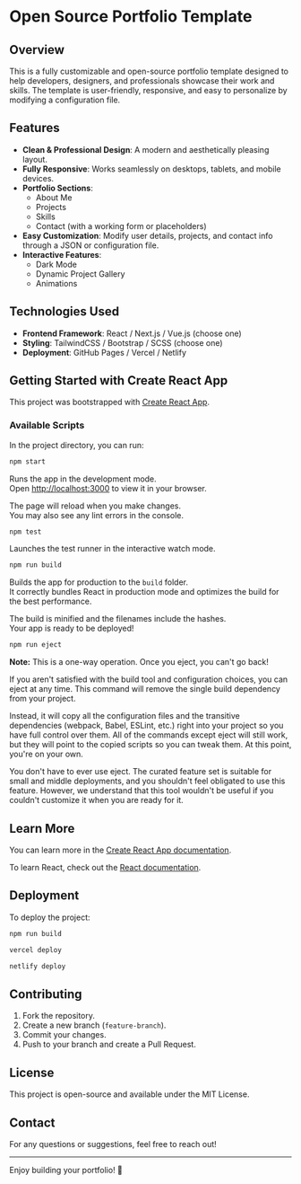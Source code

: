 # Open Source Portfolio Template

## Overview
This is a fully customizable and open-source portfolio template designed to help developers, designers, and professionals showcase their work and skills. The template is user-friendly, responsive, and easy to personalize by modifying a configuration file.

## Features
- **Clean & Professional Design**: A modern and aesthetically pleasing layout.
- **Fully Responsive**: Works seamlessly on desktops, tablets, and mobile devices.
- **Portfolio Sections**:
  - About Me
  - Projects
  - Skills
  - Contact (with a working form or placeholders)
- **Easy Customization**: Modify user details, projects, and contact info through a JSON or configuration file.
- **Interactive Features**:
  - Dark Mode
  - Dynamic Project Gallery
  - Animations

## Technologies Used
- **Frontend Framework**: React / Next.js / Vue.js (choose one)
- **Styling**: TailwindCSS / Bootstrap / SCSS (choose one)
- **Deployment**: GitHub Pages / Vercel / Netlify

## Getting Started with Create React App

This project was bootstrapped with [Create React App](https://github.com/facebook/create-react-app).

### Available Scripts

In the project directory, you can run:

```sh
npm start
```
Runs the app in the development mode.  
Open [http://localhost:3000](http://localhost:3000) to view it in your browser.

The page will reload when you make changes.  
You may also see any lint errors in the console.

```sh
npm test
```
Launches the test runner in the interactive watch mode.

```sh
npm run build
```
Builds the app for production to the `build` folder.  
It correctly bundles React in production mode and optimizes the build for the best performance.

The build is minified and the filenames include the hashes.  
Your app is ready to be deployed!

```sh
npm run eject
```
**Note:** This is a one-way operation. Once you eject, you can't go back!

If you aren't satisfied with the build tool and configuration choices, you can eject at any time. This command will remove the single build dependency from your project.

Instead, it will copy all the configuration files and the transitive dependencies (webpack, Babel, ESLint, etc.) right into your project so you have full control over them. All of the commands except eject will still work, but they will point to the copied scripts so you can tweak them. At this point, you're on your own.

You don't have to ever use eject. The curated feature set is suitable for small and middle deployments, and you shouldn't feel obligated to use this feature. However, we understand that this tool wouldn't be useful if you couldn't customize it when you are ready for it.

## Learn More
You can learn more in the [Create React App documentation](https://facebook.github.io/create-react-app/docs/getting-started).

To learn React, check out the [React documentation](https://reactjs.org/).

## Deployment
To deploy the project:

```sh
npm run build
```

```sh
vercel deploy
```

```sh
netlify deploy
```

## Contributing
1. Fork the repository.
2. Create a new branch (`feature-branch`).
3. Commit your changes.
4. Push to your branch and create a Pull Request.

## License
This project is open-source and available under the MIT License.

## Contact
For any questions or suggestions, feel free to reach out!

---

Enjoy building your portfolio! 🚀

